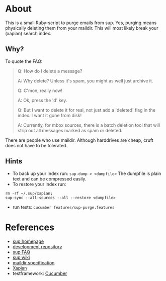 # About
This is a small Ruby-script to purge emails from sup.
Yes, purging means physically deleting them from your
maildir. This will most likely break your (xapian)
search index.

## Why?
To quote the FAQ:

>Q: How do I delete a message?
>
>A: Why delete? Unless it's spam, you might as well just archive it.
>
>Q: C'mon, really now!
>
>A: Ok, press the 'd' key.
>
>Q: But I want to delete it for real, not just add a 'deleted' flag in
>   the index. I want it gone from disk!
>
>A: Currently, for mbox sources, there is a batch deletion tool that
>   will strip out all messages marked as spam or deleted.

There are people who use maildir. Although harddrives are cheap,
cruft does not have to be tolerated.

## Hints
* To back up your index run: 
```sup-dump > <dumpfile>```
   The dumpfile is plain text and can be compressed easily.
* To restore your index run:
```
rm -rf ~/.sup/xapian;
sup-sync --all-sources --all --restore <dumpfile>
```
* run tests: ```cucumber features/sup-purge.features```

# References
* [sup homepage](http://sup.rubyforge.org/)
* [development repository](http://gitorious.org/projects/sup)
* [sup FAQ](http://sup.rubyforge.org/FAQ.txt)
* [sup wiki](http://sup.rubyforge.org/wiki/wiki.pl)
* [maildir specification](http://cr.yp.to/proto/maildir.html)
* [Xapian](http://xapian.org/)
* testframework: [Cucumber](http://cukes.info/)